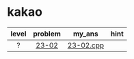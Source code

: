 # kakao
| level | problem | my_ans | hint |
| :--: | :--: | :--: | :--: |
| ? | [23-02](https://www.acmicpc.net/problem/23-02) | [23-02.cpp](./23-02/23-02.cpp) |  |
